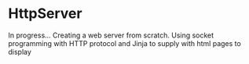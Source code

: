 # HttpServer

In progress...
Creating a web server from scratch. Using socket programming with HTTP protocol and Jinja to supply with html pages to display
